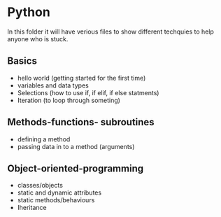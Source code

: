 # Python

In this folder it will have verious files to show different techquies to help anyone who is stuck.

## Basics

- hello world (getting started for the first time)
- variables and data types
- Selections (how to use if, if elif, if else statments)
- Iteration (to loop through someting)

## Methods-functions- subroutines

- defining a method
- passing data in to a method (arguments)

## Object-oriented-programming

- classes/objects
- static and dynamic attributes
- static methods/behaviours
- Iheritance
